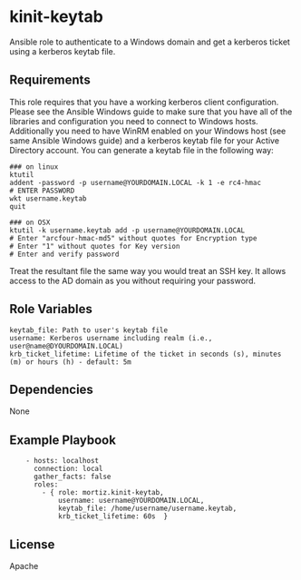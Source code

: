 kinit-keytab
============

Ansible role to authenticate to a Windows domain and get a kerberos ticket using a kerberos keytab file. 

Requirements
------------

This role requires that you have a working kerberos client configuration. Please see the Ansible Windows guide to make sure that you have all of the libraries and configuration you need to connect to Windows hosts. Additionally you need to have WinRM enabled on your Windows host (see same Ansible Windows guide) and a kerberos keytab file for your Active Directory account. You can generate a keytab file in the following way:

```
### on linux
ktutil
addent -password -p username@YOURDOMAIN.LOCAL -k 1 -e rc4-hmac
# ENTER PASSWORD
wkt username.keytab
quit

### on OSX
ktutil -k username.keytab add -p username@YOURDOMAIN.LOCAL
# Enter "arcfour-hmac-md5" without quotes for Encryption type
# Enter "1" without quotes for Key version
# Enter and verify password
```

Treat the resultant file the same way you would treat an SSH key. It allows access to the AD domain as you without requiring your password.

Role Variables
--------------

```
keytab_file: Path to user's keytab file
username: Kerberos username including realm (i.e., user@name@DYOURDOMAIN.LOCAL)
krb_ticket_lifetime: Lifetime of the ticket in seconds (s), minutes (m) or hours (h) - default: 5m
```

Dependencies
------------

None

Example Playbook
----------------

```
    - hosts: localhost
      connection: local
      gather_facts: false
      roles:
        - { role: mortiz.kinit-keytab,
            username: username@YOURDOMAIN.LOCAL,
            keytab_file: /home/username/username.keytab,
            krb_ticket_lifetime: 60s  }
```

License
-------

Apache
